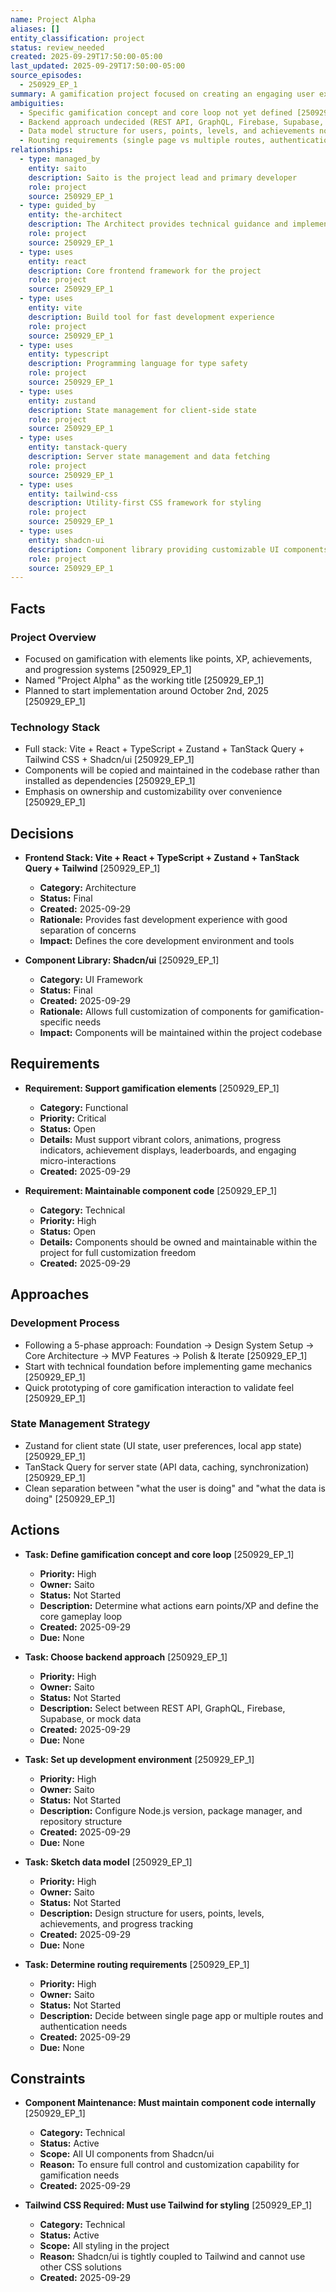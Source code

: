 ```yaml
---
name: Project Alpha
aliases: []
entity_classification: project
status: review_needed
created: 2025-09-29T17:50:00-05:00
last_updated: 2025-09-29T17:50:00-05:00
source_episodes:
  - 250929_EP_1
summary: A gamification project focused on creating an engaging user experience with points, XP, achievements, and progression systems. Uses modern React stack with emphasis on customizability and developer control.
ambiguities:
  - Specific gamification concept and core loop not yet defined [250929_EP_1]
  - Backend approach undecided (REST API, GraphQL, Firebase, Supabase, or mock data) [250929_EP_1]
  - Data model structure for users, points, levels, and achievements not yet sketched [250929_EP_1]
  - Routing requirements (single page vs multiple routes, authentication needs) not determined [250929_EP_1]
relationships:
  - type: managed_by
    entity: saito
    description: Saito is the project lead and primary developer
    role: project
    source: 250929_EP_1
  - type: guided_by
    entity: the-architect
    description: The Architect provides technical guidance and implementation support
    role: project
    source: 250929_EP_1
  - type: uses
    entity: react
    description: Core frontend framework for the project
    role: project
    source: 250929_EP_1
  - type: uses
    entity: vite
    description: Build tool for fast development experience
    role: project
    source: 250929_EP_1
  - type: uses
    entity: typescript
    description: Programming language for type safety
    role: project
    source: 250929_EP_1
  - type: uses
    entity: zustand
    description: State management for client-side state
    role: project
    source: 250929_EP_1
  - type: uses
    entity: tanstack-query
    description: Server state management and data fetching
    role: project
    source: 250929_EP_1
  - type: uses
    entity: tailwind-css
    description: Utility-first CSS framework for styling
    role: project
    source: 250929_EP_1
  - type: uses
    entity: shadcn-ui
    description: Component library providing customizable UI components
    role: project
    source: 250929_EP_1
---
```


## Facts

### Project Overview
- Focused on gamification with elements like points, XP, achievements, and progression systems [250929_EP_1]
- Named "Project Alpha" as the working title [250929_EP_1]
- Planned to start implementation around October 2nd, 2025 [250929_EP_1]

### Technology Stack
- Full stack: Vite + React + TypeScript + Zustand + TanStack Query + Tailwind CSS + Shadcn/ui [250929_EP_1]
- Components will be copied and maintained in the codebase rather than installed as dependencies [250929_EP_1]
- Emphasis on ownership and customizability over convenience [250929_EP_1]

## Decisions

- **Frontend Stack: Vite + React + TypeScript + Zustand + TanStack Query + Tailwind** [250929_EP_1]
  - **Category:** Architecture
  - **Status:** Final
  - **Created:** 2025-09-29
  - **Rationale:** Provides fast development experience with good separation of concerns
  - **Impact:** Defines the core development environment and tools

- **Component Library: Shadcn/ui** [250929_EP_1]
  - **Category:** UI Framework
  - **Status:** Final
  - **Created:** 2025-09-29
  - **Rationale:** Allows full customization of components for gamification-specific needs
  - **Impact:** Components will be maintained within the project codebase

## Requirements

- **Requirement: Support gamification elements** [250929_EP_1]
  - **Category:** Functional
  - **Priority:** Critical
  - **Status:** Open
  - **Details:** Must support vibrant colors, animations, progress indicators, achievement displays, leaderboards, and engaging micro-interactions
  - **Created:** 2025-09-29

- **Requirement: Maintainable component code** [250929_EP_1]
  - **Category:** Technical
  - **Priority:** High
  - **Status:** Open
  - **Details:** Components should be owned and maintainable within the project for full customization freedom
  - **Created:** 2025-09-29

## Approaches

### Development Process
- Following a 5-phase approach: Foundation → Design System Setup → Core Architecture → MVP Features → Polish & Iterate [250929_EP_1]
- Start with technical foundation before implementing game mechanics [250929_EP_1]
- Quick prototyping of core gamification interaction to validate feel [250929_EP_1]

### State Management Strategy
- Zustand for client state (UI state, user preferences, local app state) [250929_EP_1]
- TanStack Query for server state (API data, caching, synchronization) [250929_EP_1]
- Clean separation between "what the user is doing" and "what the data is doing" [250929_EP_1]

## Actions

- **Task: Define gamification concept and core loop** [250929_EP_1]
  - **Priority:** High
  - **Owner:** Saito
  - **Status:** Not Started
  - **Description:** Determine what actions earn points/XP and define the core gameplay loop
  - **Created:** 2025-09-29
  - **Due:** None

- **Task: Choose backend approach** [250929_EP_1]
  - **Priority:** High
  - **Owner:** Saito
  - **Status:** Not Started
  - **Description:** Select between REST API, GraphQL, Firebase, Supabase, or mock data
  - **Created:** 2025-09-29
  - **Due:** None

- **Task: Set up development environment** [250929_EP_1]
  - **Priority:** High
  - **Owner:** Saito
  - **Status:** Not Started
  - **Description:** Configure Node.js version, package manager, and repository structure
  - **Created:** 2025-09-29
  - **Due:** None

- **Task: Sketch data model** [250929_EP_1]
  - **Priority:** High
  - **Owner:** Saito
  - **Status:** Not Started
  - **Description:** Design structure for users, points, levels, achievements, and progress tracking
  - **Created:** 2025-09-29
  - **Due:** None

- **Task: Determine routing requirements** [250929_EP_1]
  - **Priority:** High
  - **Owner:** Saito
  - **Status:** Not Started
  - **Description:** Decide between single page app or multiple routes and authentication needs
  - **Created:** 2025-09-29
  - **Due:** None

## Constraints

- **Component Maintenance: Must maintain component code internally** [250929_EP_1]
  - **Category:** Technical
  - **Status:** Active
  - **Scope:** All UI components from Shadcn/ui
  - **Reason:** To ensure full control and customization capability for gamification needs
  - **Created:** 2025-09-29

- **Tailwind CSS Required: Must use Tailwind for styling** [250929_EP_1]
  - **Category:** Technical
  - **Status:** Active
  - **Scope:** All styling in the project
  - **Reason:** Shadcn/ui is tightly coupled to Tailwind and cannot use other CSS solutions
  - **Created:** 2025-09-29